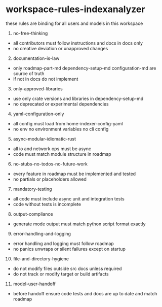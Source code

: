 # workspace-rules-indexanalyzer

these rules are binding for all users and models in this workspace

1. no-free-thinking
- all contributors must follow instructions and docs in docs only
- no creative deviation or unapproved changes

2. documentation-is-law
- only roadmap-part-md dependency-setup-md configuration-md are source of truth
- if not in docs do not implement

3. only-approved-libraries
- use only crate versions and libraries in dependency-setup-md
- no deprecated or experimental dependencies

4. yaml-configuration-only
- all config must load from home-indexer-config-yaml
- no env no environment variables no cli config

5. async-modular-idiomatic-rust
- all io and network ops must be async
- code must match module structure in roadmap

6. no-stubs-no-todos-no-future-work
- every feature in roadmap must be implemented and tested
- no partials or placeholders allowed

7. mandatory-testing
- all code must include async unit and integration tests
- code without tests is incomplete

8. output-compliance
- generate mode output must match python script format exactly

9. error-handling-and-logging
- error handling and logging must follow roadmap
- no panics unwraps or silent failures except on startup

10. file-and-directory-hygiene
- do not modify files outside src docs unless required
- do not track or modify target or build artifacts

11. model-user-handoff
- before handoff ensure code tests and docs are up to date and match roadmap
